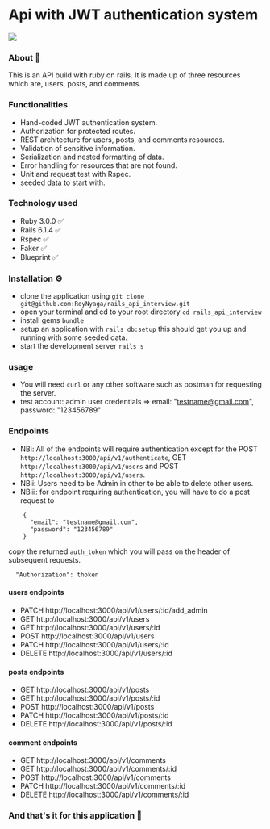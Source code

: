 # Api with JWT authentication system
<img src="https://res.cloudinary.com/it-s-tech/image/upload/v1625342430/Screen_Shot_2021-07-03_at_20.55.32_bejhqu.png">

### About 🤷
This is an API build with ruby on rails. It is made up of three resources which are, users, posts, and comments.

### Functionalities
* Hand-coded JWT authentication system.
* Authorization for protected routes.
* REST architecture for users, posts, and comments resources.
* Validation of sensitive information.
* Serialization and nested formatting of data.
* Error handling for resources that are not found.
* Unit and request test with Rspec.
* seeded data to start with.

### Technology used
* Ruby 3.0.0 ✅
* Rails 6.1.4 ✅
* Rspec ✅
* Faker ✅
* Blueprint ✅

### Installation ⚙️
- clone the application using `git clone git@github.com:RoyNyaga/rails_api_interview.git`
- open your terminal and cd to your root directory `cd rails_api_interview`
- install gems `bundle`
- setup an application with `rails db:setup` this should get you up and running with some seeded data.
- start the development server `rails s`

### usage
- You will need `curl` or any other software such as postman for requesting the server.
- test account: admin user credentials => email: "testname@gmail.com", password: "123456789"

### Endpoints
- NBi: All of the endpoints will require authentication except for the POST `http://localhost:3000/api/v1/authenticate`, GET `http://localhost:3000/api/v1/users` and POST `http://localhost:3000/api/v1/users`.
- NBii: Users need to be Admin in other to be able to delete other users.
- NBiii: for endpoint requiring authentication, you will have to do a post request to 
```http://localhost:3000/api/v1/authenticate
    {
      "email": "testname@gmail.com",
      "password": "123456789"
    }
```
copy the returned `auth_token` which you will pass on the header of subsequent requests.
```
  "Authorization": thoken
```
#### users endpoints
- PATCH http://localhost:3000/api/v1/users/:id/add_admin
- GET http://localhost:3000/api/v1/users
- GET http://localhost:3000/api/v1/users/:id
- POST http://localhost:3000/api/v1/users
- PATCH http://localhost:3000/api/v1/users/:id
- DELETE http://localhost:3000/api/v1/users/:id
#### posts endpoints
- GET http://localhost:3000/api/v1/posts
- GET http://localhost:3000/api/v1/posts/:id
- POST http://localhost:3000/api/v1/posts
- PATCH http://localhost:3000/api/v1/posts/:id
- DELETE http://localhost:3000/api/v1/posts/:id

#### comment endpoints
- GET http://localhost:3000/api/v1/comments
- GET http://localhost:3000/api/v1/comments/:id
- POST http://localhost:3000/api/v1/comments
- PATCH http://localhost:3000/api/v1/comments/:id
- DELETE http://localhost:3000/api/v1/comments/:id

### And that's it for this application 💯

